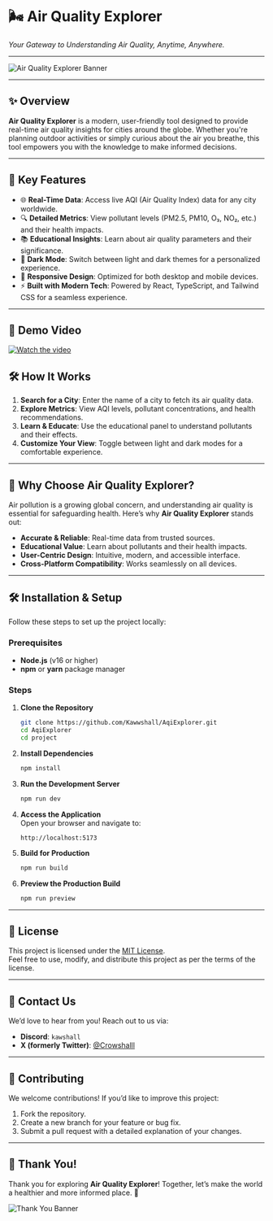 # 🌬️ **Air Quality Explorer**  
*Your Gateway to Understanding Air Quality, Anytime, Anywhere.*

---

![Air Quality Explorer Banner](https://lovecleanair.org/wp-content/uploads/2014/03/About_Air_Quality.jpg)  

---

## ✨ **Overview**

**Air Quality Explorer** is a modern, user-friendly tool designed to provide real-time air quality insights for cities around the globe. Whether you're planning outdoor activities or simply curious about the air you breathe, this tool empowers you with the knowledge to make informed decisions.  

---

## 🎯 **Key Features**

- 🌐 **Real-Time Data**: Access live AQI (Air Quality Index) data for any city worldwide.  
- 🔍 **Detailed Metrics**: View pollutant levels (PM2.5, PM10, O₃, NO₂, etc.) and their health impacts.  
- 📚 **Educational Insights**: Learn about air quality parameters and their significance.  
- 🌙 **Dark Mode**: Switch between light and dark themes for a personalized experience.  
- 📱 **Responsive Design**: Optimized for both desktop and mobile devices.  
- ⚡ **Built with Modern Tech**: Powered by React, TypeScript, and Tailwind CSS for a seamless experience.  

---

## 🎥 **Demo Video**

[![Watch the video](https://img.youtube.com/vi/eP9myPHKeLs/hqdefault.jpg)](https://youtu.be/eP9myPHKeLs)

## 🛠️ **How It Works**

1. **Search for a City**: Enter the name of a city to fetch its air quality data.  
2. **Explore Metrics**: View AQI levels, pollutant concentrations, and health recommendations.  
3. **Learn & Educate**: Use the educational panel to understand pollutants and their effects.  
4. **Customize Your View**: Toggle between light and dark modes for a comfortable experience.  

---

## 📖 **Why Choose Air Quality Explorer?**

Air pollution is a growing global concern, and understanding air quality is essential for safeguarding health. Here’s why **Air Quality Explorer** stands out:  

- **Accurate & Reliable**: Real-time data from trusted sources.  
- **Educational Value**: Learn about pollutants and their health impacts.  
- **User-Centric Design**: Intuitive, modern, and accessible interface.  
- **Cross-Platform Compatibility**: Works seamlessly on all devices.  

---

## 🛠️ **Installation & Setup**

Follow these steps to set up the project locally:

### **Prerequisites**
- **Node.js** (v16 or higher)  
- **npm** or **yarn** package manager  

### **Steps**

1. **Clone the Repository**  
   ```bash
   git clone https://github.com/Kawwshall/AqiExplorer.git
   cd AqiExplorer
   cd project
   ```

2. **Install Dependencies**  
   ```bash
   npm install
   ```

3. **Run the Development Server**  
   ```bash
   npm run dev
   ```

4. **Access the Application**  
   Open your browser and navigate to:  
   ```
   http://localhost:5173
   ```

5. **Build for Production**  
   ```bash
   npm run build
   ```

6. **Preview the Production Build**  
   ```bash
   npm run preview
   ```

---

## 📜 **License**

This project is licensed under the [MIT License](LICENSE).  
Feel free to use, modify, and distribute this project as per the terms of the license.  

---

## 📱 **Contact Us**

We’d love to hear from you! Reach out to us via:  

- **Discord**: `kawshall`  
- **X (formerly Twitter)**: [@Crowshalll](https://x.com/Crowshalll)  

---

## 🌟 **Contributing**

We welcome contributions! If you’d like to improve this project:  

1. Fork the repository.  
2. Create a new branch for your feature or bug fix.  
3. Submit a pull request with a detailed explanation of your changes.  

---

## 🎉 **Thank You!**

Thank you for exploring **Air Quality Explorer**! Together, let’s make the world a healthier and more informed place. 🌱  

![Thank You Banner](https://encrypted-tbn0.gstatic.com/images?q=tbn:ANd9GcTh0hPeLmShgiRLqK19Vqujp_M11YpCTqNyXQ&s)  
